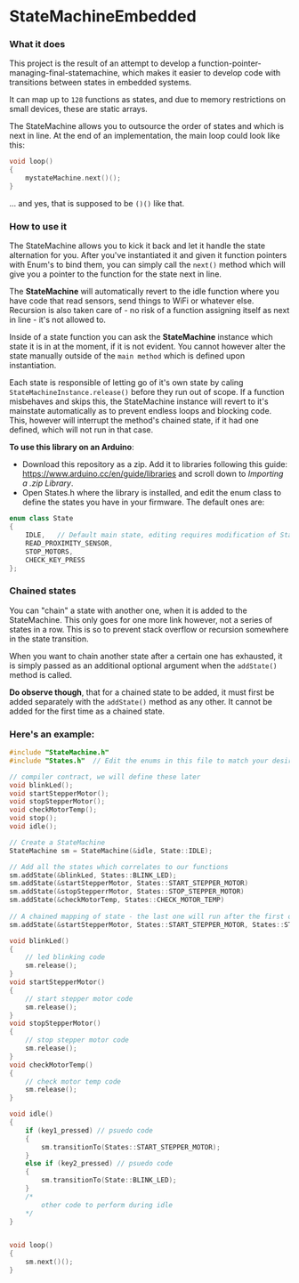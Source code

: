 # StateMachineEmbedded



### What it does

This project is the result of an attempt to develop a function-pointer-managing-final-statemachine,
which makes it easier to develop code with transitions between states in embedded systems.

It can map up to `128` functions as states, and due to memory restrictions on small devices, these are static arrays.

The StateMachine allows you to outsource the order of states and which is next in line. At the end of an implementation, the main loop could look like this:

```c
void loop()
{
    mystateMachine.next()();
}
```

... and yes, that is supposed to be `()()` like that.



### How to use it

The StateMachine allows you to kick it back and let it handle the state alternation for you. 
After you've instantiated it and given it function pointers with Enum's to bind them, you can simply call the `next()` method which will give you a pointer to the function for the state next in line.

The **StateMachine** will automatically revert to the idle function where you have code that read sensors, send things to WiFi or whatever else. Recursion is also taken care of - no risk of a function assigning itself as next in line - it's not allowed to.

Inside of a state function you can ask the **StateMachine** instance which state it is in at the moment, if it is not evident. You cannot however alter the state manually outside of the `main method` which is defined upon instantiation.

Each state is responsible of letting go of it's own state by caling `StateMachineInstance.release()` before they run out of scope. If a function misbehaves and skips this,
the StateMachine instance will revert to it's mainstate automatically as to prevent endless loops and blocking code. This, however will interrupt the method's chained state, if it had one defined, which will not run in that case.

**To use this library on an Arduino**:
* Download this repository as a zip. Add it to libraries following this guide: https://www.arduino.cc/en/guide/libraries and scroll down to *Importing a .zip Library*.
* Open States.h where the library is installed, and edit the enum class to define the states you have in your firmware. The default ones are:
```cpp
enum class State
{
	IDLE,	// Default main state, editing requires modification of StateMachine.h row 80 col 57
	READ_PROXIMITY_SENSOR,
	STOP_MOTORS,
	CHECK_KEY_PRESS
};
```



### Chained states

You can "chain" a state with another one, when it is added to the StateMachine. This only goes for one more link however, not a series of states in a row. This is so to prevent stack overflow or recursion somewhere in the state transition.

When you want to chain another state after a certain one has exhausted, it is simply passed as an additional optional argument when the `addState()` method is called.

**Do observe though**, that for a chained state to be added, it must first be added separately with the `addState()` method as any other. It cannot be added for the first time as a chained state.



### Here's an example:

```c
#include "StateMachine.h"
#include "States.h"  // Edit the enums in this file to match your desired states

// compiler contract, we will define these later
void blinkLed();
void startStepperMotor();
void stopStepperMotor();
void checkMotorTemp();
void stop();
void idle();

// Create a StateMachine
StateMachine sm = StateMachine(&idle, State::IDLE);

// Add all the states which correlates to our functions
sm.addState(&blinkLed, States::BLINK_LED);
sm.addState(&startStepperMotor, States::START_STEPPER_MOTOR)
sm.addState(&stopStepperrMotor, States::STOP_STEPPER_MOTOR)
sm.addState(&checkMotorTemp, States::CHECK_MOTOR_TEMP)
    
// A chained mapping of state - the last one will run after the first one exhausts
sm.addState(&startStepperMotor, States::START_STEPPER_MOTOR, States::STOP_STEPPER_MOTOR);

void blinkLed()
{
    // led blinking code
    sm.release();
}
void startStepperMotor()
{
    // start stepper motor code 
    sm.release();
}
void stopStepperMotor()
{
    // stop stepper motor code 
    sm.release();
}
void checkMotorTemp()
{
    // check motor temp code
    sm.release();
}

void idle()
{
    if (key1_pressed) // psuedo code
    {
        sm.transitionTo(States::START_STEPPER_MOTOR);
    }
    else if (key2_pressed) // psuedo code
    {
    	sm.transitionTo(State::BLINK_LED);
    }
    /*
    	other code to perform during idle
    */
}


void loop()
{
    sm.next()();
}

```



